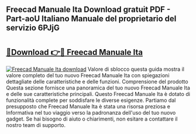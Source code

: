## Freecad Manuale Ita Download gratuit PDF - Part-aoU Italiano Manuale del proprietario del servizio 6PJjG

# <h2><a href="http://dfgjw9.blite.top/?on=Freecad+Manuale+Ita">🔗Download 👉🔴 Freecad Manuale Ita</a></h2>

[![Freecad Manuale Ita download](https://i.imgur.com/lujVjoI.png)](http://dfgjw9.blite.top/?on=Freecad+Manuale+Ita)
Valore di sblocco questa guida mostra il valore completo del tuo nuovo Freecad Manuale Ita con spiegazioni dettagliate delle caratteristiche e delle funzioni. Comprensione del prodotto Questa sezione fornisce una panoramica del tuo nuovo Freecad Manuale Ita e delle sue caratteristiche principali. Questo Freecad Manuale Ita è dotato di funzionalità complete per soddisfare le diverse esigenze. Partiamo dal presupposto che Freecad Manuale Ita è stata una risorsa preziosa e Informativa nel tuo viaggio verso la padronanza dell'uso del tuo nuovo gadget. Se hai bisogno di aiuto o chiarimenti, non esitare a contattare il nostro team di supporto.
